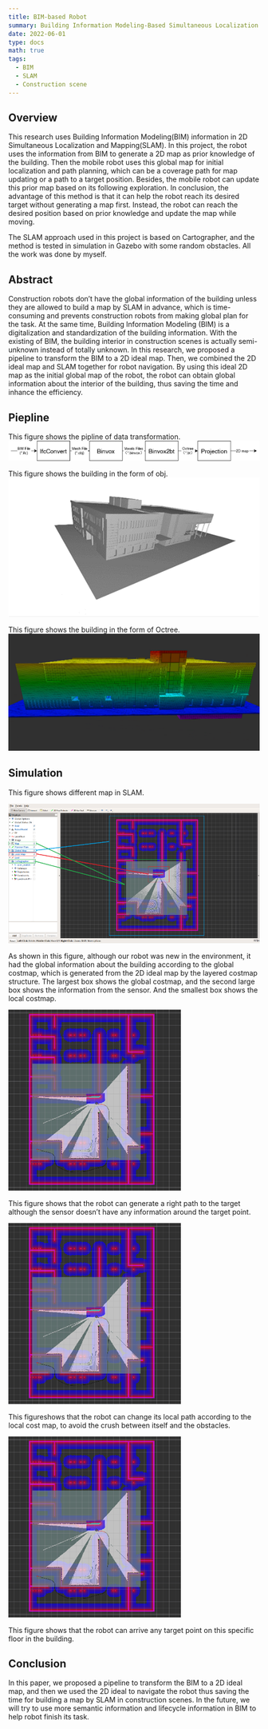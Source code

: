 ```yaml
---
title: BIM-based Robot
summary: Building Information Modeling-Based Simultaneous Localization and Mapping for Mobile Robot in Construction Scenes
date: 2022-06-01
type: docs
math: true
tags:
  - BIM
  - SLAM
  - Construction scene
---
```


## Overview
This research uses Building Information Modeling(BIM) information in 2D Simultaneous Localization and Mapping(SLAM). In this project, the robot uses the information from BIM to generate a 2D map as prior knowledge of the building. Then the mobile robot uses this global map for initial localization and path planning, which can be a coverage path for map updating or a path to a target position. Besides, the mobile robot can update this prior map based on its following exploration. In conclusion, the advantage of this method is that it can help the robot reach its desired target without generating a map first. Instead, the robot can reach the desired position based on prior knowledge and update the map while moving.

The SLAM approach used in this project is based on Cartographer, and the method is tested in simulation in Gazebo with some random obstacles. All the work was done by myself. 

## Abstract
Construction robots don’t have the global information of the building unless they are allowed to build a map by SLAM in advance, which is time-consuming and prevents construction robots from making global plan for the task. At the same time, Building Information Modeling (BIM) is a digitalization and standardization of the building information. With the existing of BIM, the building interior in construction scenes is actually semi-unknown instead of totally unknown. In this research, we proposed a pipeline to transform the BIM to a 2D ideal map. Then, we combined the 2D ideal map and SLAM together for robot navigation. By using this ideal 2D map as the initial global map of the robot, the robot can obtain global information about the interior of the building, thus saving the time and inhance the efficiency.

## Piepline
This figure shows the pipline of data transformation.
![screen reader text](figures/Pipeline.png "Data Transform Pipeline")

This figure shows the building in the form of obj.
![screen reader text](figures/mesh.png "Mesh")

This figure shows the building in the form of Octree.
![screen reader text](figures/Octree.png "Octree")

## Simulation
This figure shows different map in SLAM.

![screen reader text](figures/map.png "Map Information")

As shown in this figure, although our robot was new in the environment, it had the global information about the building according to the global costmap, which is generated from the 2D ideal map by the layered costmap structure.
The largest box shows the global costmap, and the second large box shows the information from the sensor. And the smallest box shows the local costmap.

![screen reader text](figures/Global.png "Right Global Path")

This figure shows that the robot can generate a right path to the target although the sensor doesn’t have any information around the target point.

![screen reader text](figures/Global.png "Right Local Path")

This figureshows that the robot can change its local path according to the local cost map, to avoid the crush between itself and the obstacles. 

![screen reader text](figures/Global.png "Arrive Any Target")

This figure shows that the robot can arrive any target point on this specific floor in the building.

## Conclusion
In this paper, we proposed a pipeline to transform the BIM to a 2D ideal map, and then we used the 2D ideal to navigate the robot thus saving the time for building a map by SLAM in construction scenes. In the future, we will try to use more semantic information and lifecycle information in BIM to help robot finish its task.

<!--more-->
